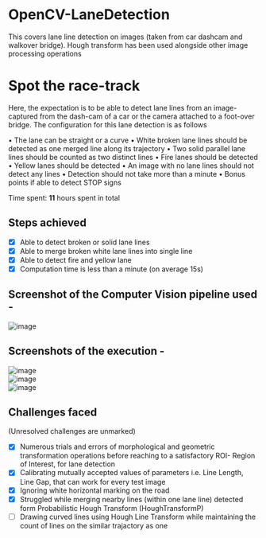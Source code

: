 # OpenCV-LaneDetection
This covers lane line detection on images (taken from car dashcam and walkover bridge). Hough transform has been used alongside other image processing operations


# Spot the race-track
Here, the expectation is to be able to detect lane lines from an image- captured from the dash-cam of a car or the camera attached to a foot-over bridge. The configuration for this lane detection is as follows  

• The lane can be straight or a curve
• White broken lane lines should be detected as one merged line along its trajectory
• Two solid parallel lane lines should be counted as two distinct lines
• Fire lanes should be detected
• Yellow lanes should be detected
• An image with no lane lines should not detect any lines
• Detection should not take more than a minute
• Bonus points if able to detect STOP signs

Time spent: **11** hours spent in total

## Steps achieved

- [X] Able to detect broken or solid lane lines
- [X] Able to merge broken white lane lines into single line
- [X] Able to detect fire and yellow lane
- [X] Computation time is less than a minute (on average 15s)

## Screenshot of the Computer Vision pipeline used - 

![image](https://user-images.githubusercontent.com/91232193/169663344-bfc1ed50-5ad5-47a0-9ae0-a3e00b7c33cc.png)

## Screenshots of the execution -  

![image](https://user-images.githubusercontent.com/91232193/169663367-738f4749-914e-4ba1-af76-62a9e4809c23.png)  
![image](https://user-images.githubusercontent.com/91232193/169663373-194c67c6-5dc9-4a4b-a59a-68020e5cba99.png)  
![image](https://user-images.githubusercontent.com/91232193/169663381-b9ff9581-f189-4cc0-bd0f-9e706b0f4063.png)  

## Challenges faced 
(Unresolved challenges are unmarked)

- [X] Numerous trials and errors of morphological and geometric transformation operations before reaching to a satisfactory ROI- Region of Interest, for lane detection
- [X] Calibrating mutually accepted values of parameters i.e. Line Length, Line Gap, that can work for every test image
- [X] Ignoring white horizontal marking on the road
- [X] Struggled while merging nearby lines (within one lane line) detected form Probabilistic Hough Transform (HoughTransformP)
- [ ] Drawing curved lines using Hough Line Transform while maintaining the count of lines on the similar trajactory as one
